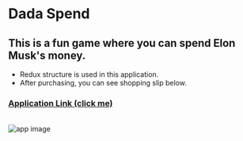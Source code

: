 # Dada Spend

## This is a fun game where you can spend Elon Musk's money.

- Redux structure is used in this application.
- After purchasing, you can see shopping slip below.

### [Application Link (click me)](https://dadaspendelonmoney.netlify.app/)

<br/>
<image src="public/images/appImage.JPG" alt="app image">
